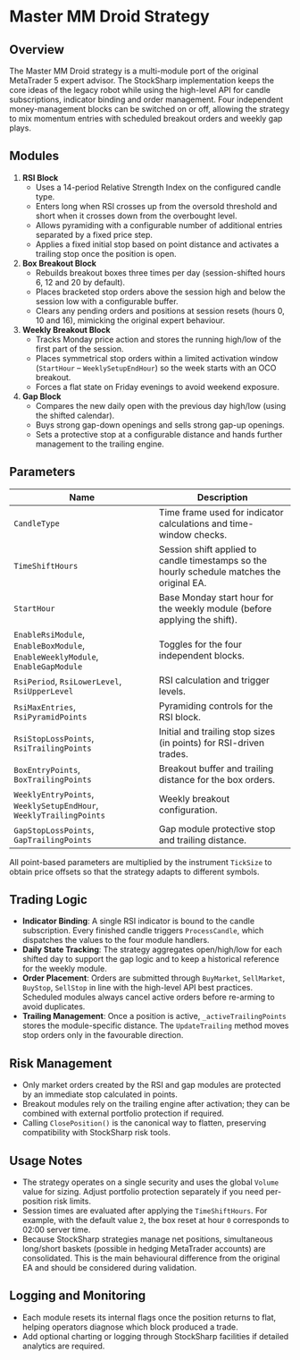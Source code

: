 # Master MM Droid Strategy

## Overview
The Master MM Droid strategy is a multi-module port of the original MetaTrader 5 expert advisor. The StockSharp implementation keeps the core ideas of the legacy robot while using the high-level API for candle subscriptions, indicator binding and order management. Four independent money-management blocks can be switched on or off, allowing the strategy to mix momentum entries with scheduled breakout orders and weekly gap plays.

## Modules
1. **RSI Block**
   - Uses a 14-period Relative Strength Index on the configured candle type.
   - Enters long when RSI crosses up from the oversold threshold and short when it crosses down from the overbought level.
   - Allows pyramiding with a configurable number of additional entries separated by a fixed price step.
   - Applies a fixed initial stop based on point distance and activates a trailing stop once the position is open.
2. **Box Breakout Block**
   - Rebuilds breakout boxes three times per day (session-shifted hours 6, 12 and 20 by default).
   - Places bracketed stop orders above the session high and below the session low with a configurable buffer.
   - Clears any pending orders and positions at session resets (hours 0, 10 and 16), mimicking the original expert behaviour.
3. **Weekly Breakout Block**
   - Tracks Monday price action and stores the running high/low of the first part of the session.
   - Places symmetrical stop orders within a limited activation window (`StartHour` – `WeeklySetupEndHour`) so the week starts with an OCO breakout.
   - Forces a flat state on Friday evenings to avoid weekend exposure.
4. **Gap Block**
   - Compares the new daily open with the previous day high/low (using the shifted calendar).
   - Buys strong gap-down openings and sells strong gap-up openings.
   - Sets a protective stop at a configurable distance and hands further management to the trailing engine.

## Parameters
| Name | Description |
| ---- | ----------- |
| `CandleType` | Time frame used for indicator calculations and time-window checks. |
| `TimeShiftHours` | Session shift applied to candle timestamps so the hourly schedule matches the original EA. |
| `StartHour` | Base Monday start hour for the weekly module (before applying the shift). |
| `EnableRsiModule`, `EnableBoxModule`, `EnableWeeklyModule`, `EnableGapModule` | Toggles for the four independent blocks. |
| `RsiPeriod`, `RsiLowerLevel`, `RsiUpperLevel` | RSI calculation and trigger levels. |
| `RsiMaxEntries`, `RsiPyramidPoints` | Pyramiding controls for the RSI block. |
| `RsiStopLossPoints`, `RsiTrailingPoints` | Initial and trailing stop sizes (in points) for RSI-driven trades. |
| `BoxEntryPoints`, `BoxTrailingPoints` | Breakout buffer and trailing distance for the box orders. |
| `WeeklyEntryPoints`, `WeeklySetupEndHour`, `WeeklyTrailingPoints` | Weekly breakout configuration. |
| `GapStopLossPoints`, `GapTrailingPoints` | Gap module protective stop and trailing distance. |

All point-based parameters are multiplied by the instrument `TickSize` to obtain price offsets so that the strategy adapts to different symbols.

## Trading Logic
- **Indicator Binding**: A single RSI indicator is bound to the candle subscription. Every finished candle triggers `ProcessCandle`, which dispatches the values to the four module handlers.
- **Daily State Tracking**: The strategy aggregates open/high/low for each shifted day to support the gap logic and to keep a historical reference for the weekly module.
- **Order Placement**: Orders are submitted through `BuyMarket`, `SellMarket`, `BuyStop`, `SellStop` in line with the high-level API best practices. Scheduled modules always cancel active orders before re-arming to avoid duplicates.
- **Trailing Management**: Once a position is active, `_activeTrailingPoints` stores the module-specific distance. The `UpdateTrailing` method moves stop orders only in the favourable direction.

## Risk Management
- Only market orders created by the RSI and gap modules are protected by an immediate stop calculated in points.
- Breakout modules rely on the trailing engine after activation; they can be combined with external portfolio protection if required.
- Calling `ClosePosition()` is the canonical way to flatten, preserving compatibility with StockSharp risk tools.

## Usage Notes
- The strategy operates on a single security and uses the global `Volume` value for sizing. Adjust portfolio protection separately if you need per-position risk limits.
- Session times are evaluated after applying the `TimeShiftHours`. For example, with the default value `2`, the box reset at hour `0` corresponds to 02:00 server time.
- Because StockSharp strategies manage net positions, simultaneous long/short baskets (possible in hedging MetaTrader accounts) are consolidated. This is the main behavioural difference from the original EA and should be considered during validation.

## Logging and Monitoring
- Each module resets its internal flags once the position returns to flat, helping operators diagnose which block produced a trade.
- Add optional charting or logging through StockSharp facilities if detailed analytics are required.
